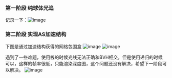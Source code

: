 ### 第一阶段 纯球体光追

记录一下：![image](./img/1.png)

### 第二阶段 实现AS加速结构

下图是通过加速结构获得的网格包围盒
![image](./img/2.png)
![image](./img/3.png)

遇到了一些难题，使用栈的时候光线无法正确和BVH相交，但是使用递归的时候可以，这样的帧率很低，只能渲染深度图，这个问题还没有解决，希望下一阶段可以解决。
![image](./img/4.png)
